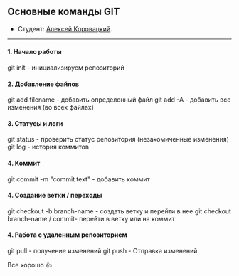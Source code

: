 Основные команды GIT
---
* Студент: [Алексей Коровацкий](https://gb.ru/users/257509).
---
#### 1. Начало работы
git init - инициализируем репозиторий

#### 2. Добавление файлов
git add filename - добавить определенный файл
git add -A - добавить все изменения (во всех файлах)

#### 3. Статусы и логи
git status - проверить статус репозитория (незакомиченные изменения)
git log - история коммитов

#### 4. Коммит
git commit -m "commit text" - добавить коммит

#### 4. Создание ветки / переходы
git checkout -b branch-name - создать ветку и перейти в нее
git checkout branch-name / commit- перейти в ветку или на коммит

#### 4. Работа с удаленным репозиторием
git pull - получение изменений
git push - Отправка изменений

Все хорошо 👍
